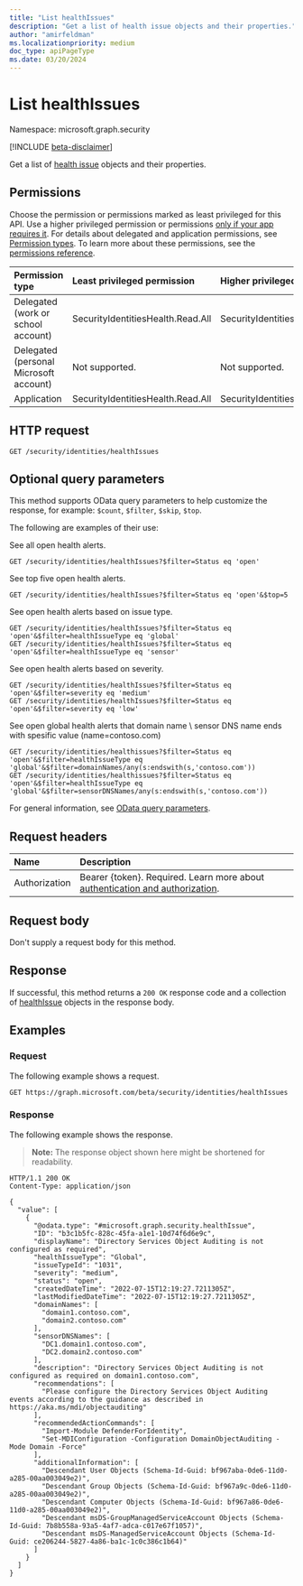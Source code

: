 ```yaml
---
title: "List healthIssues"
description: "Get a list of health issue objects and their properties."
author: "amirfeldman"
ms.localizationpriority: medium
doc_type: apiPageType
ms.date: 03/20/2024
---
```


# List healthIssues

Namespace: microsoft.graph.security

[!INCLUDE [beta-disclaimer](../../includes/beta-disclaimer.md)]

Get a list of [health issue](../resources/security-healthissue.md) objects and their properties.

## Permissions

Choose the permission or permissions marked as least privileged for this API. Use a higher privileged permission or permissions [only if your app requires it](/graph/permissions-overview#best-practices-for-using-microsoft-graph-permissions). For details about delegated and application permissions, see [Permission types](/graph/permissions-overview#permission-types). To learn more about these permissions, see the [permissions reference](/graph/permissions-reference).

|Permission type|Least privileged permission|Higher privileged permissions|
|:---|:---|:---|
|Delegated (work or school account)|SecurityIdentitiesHealth.Read.All|SecurityIdentitiesHealth.ReadWrite.All|
|Delegated (personal Microsoft account)|Not supported.|Not supported.|
|Application|SecurityIdentitiesHealth.Read.All|SecurityIdentitiesHealth.ReadWrite.All|

## HTTP request

<!-- {
  "blockType": "ignored"
}
-->
``` http
GET /security/identities/healthIssues
```

## Optional query parameters

This method supports OData query parameters to help customize the response, for example: `$count`, `$filter`, `$skip`, `$top`.

The following are examples of their use:

See all open health alerts.
<!-- {
  "blockType": "ignored"
}
-->
``` http
GET /security/identities/healthIssues?$filter=Status eq 'open'
```

See top five open health alerts.
<!-- {
  "blockType": "ignored"
}
-->
``` http
GET /security/identities/healthIssues?$filter=Status eq 'open'&$top=5
```

See open health alerts based on issue type.
<!-- {
  "blockType": "ignored"
}
-->
``` http
GET /security/identities/healthIssues?$filter=Status eq 'open'&$filter=healthIssueType eq 'global'
GET /security/identities/healthIssues?$filter=Status eq 'open'&$filter=healthIssueType eq 'sensor'
```

See open health alerts based on severity.
<!-- {
  "blockType": "ignored"
}
-->
``` http
GET /security/identities/healthIssues?$filter=Status eq 'open'&$filter=severity eq 'medium'
GET /security/identities/healthIssues?$filter=Status eq 'open'&$filter=severity eq 'low'
```

See open global health alerts that domain name \ sensor DNS name ends with spesific value (name=contoso.com)
<!-- {
  "blockType": "ignored"
}
-->
``` http
GET /security/identities/healthissues?$filter=Status eq 'open'&$filter=healthIssueType eq 'global'&$filter=domainNames/any(s:endswith(s,'contoso.com'))
GET /security/identities/healthissues?$filter=Status eq 'open'&$filter=healthIssueType eq 'global'&$filter=sensorDNSNames/any(s:endswith(s,'contoso.com'))
```

For general information, see [OData query parameters](/graph/query-parameters).

## Request headers

|Name|Description|
|:---|:---|
|Authorization|Bearer {token}. Required. Learn more about [authentication and authorization](/graph/auth/auth-concepts).|

## Request body

Don't supply a request body for this method.

## Response

If successful, this method returns a `200 OK` response code and a collection of [healthIssue](../resources/security-healthissue.md) objects in the response body.

## Examples

### Request

The following example shows a request.
<!-- {
  "blockType": "request",
  "name": "get_healthIssues"
}
-->
``` http
GET https://graph.microsoft.com/beta/security/identities/healthIssues
```


### Response

The following example shows the response.
>**Note:** The response object shown here might be shortened for readability.
<!-- {
  "blockType": "response",
  "truncated": true,
  "@odata.type": "Collection(microsoft.graph.security.healthIssue)",
  "name": "get_healthIssues"
}
-->
``` http
HTTP/1.1 200 OK
Content-Type: application/json

{
  "value": [
    {
      "@odata.type": "#microsoft.graph.security.healthIssue",
      "ID": "b3c1b5fc-828c-45fa-a1e1-10d74f6d6e9c",
      "displayName": "Directory Services Object Auditing is not configured as required",
      "healthIssueType": "Global",
      "issueTypeId": "1031",
      "severity": "medium",
      "status": "open",
      "createdDateTime": "2022-07-15T12:19:27.7211305Z",
      "lastModifiedDateTime": "2022-07-15T12:19:27.7211305Z",
      "domainNames": [
        "domain1.contoso.com",
        "domain2.contoso.com"
      ],
      "sensorDNSNames": [
        "DC1.domain1.contoso.com",
        "DC2.domain2.contoso.com"
      ],
      "description": "Directory Services Object Auditing is not configured as required on domain1.contoso.com",
      "recommendations": [
        "Please configure the Directory Services Object Auditing events according to the guidance as described in https://aka.ms/mdi/objectauditing"
      ],
      "recommendedActionCommands": [
        "Import-Module DefenderForIdentity",
        "Set-MDIConfiguration -Configuration DomainObjectAuditing -Mode Domain -Force"
      ],
      "additionalInformation": [
        "Descendant User Objects (Schema-Id-Guid: bf967aba-0de6-11d0-a285-00aa003049e2)",
        "Descendant Group Objects (Schema-Id-Guid: bf967a9c-0de6-11d0-a285-00aa003049e2)",
        "Descendant Computer Objects (Schema-Id-Guid: bf967a86-0de6-11d0-a285-00aa003049e2)",
        "Descendant msDS-GroupManagedServiceAccount Objects (Schema-Id-Guid: 7b8b558a-93a5-4af7-adca-c017e67f1057)",
        "Descendant msDS-ManagedServiceAccount Objects (Schema-Id-Guid: ce206244-5827-4a86-ba1c-1c0c386c1b64)"
      ]
    }
  ]
}
```

